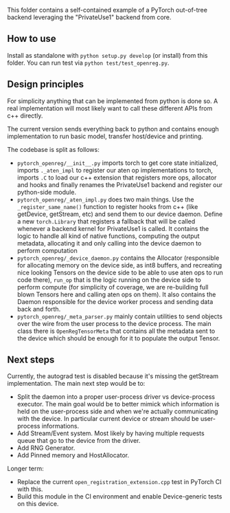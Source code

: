This folder contains a self-contained example of a PyTorch out-of-tree backend leveraging the "PrivateUse1" backend from core.

## How to use
Install as standalone with `python setup.py develop` (or install) from this folder.
You can run test via `python test/test_openreg.py`.

## Design principles
For simplicity anything that can be implemented from python is done so.
A real implementation will most likely want to call these different APIs from c++ directly.

The current version sends everything back to python and contains enough implementation to run basic model, transfer host/device and printing.

The codebase is split as follows:
- `pytorch_openreg/__init__.py` imports torch to get core state initialized, imports `._aten_impl` to register our aten op implementations to torch, imports `.C` to load our c++ extension that registers more ops, allocator and hooks and finally renames the PrivateUse1 backend and register our python-side module.
- `pytorch_openreg/_aten_impl.py` does two main things. Use the `_register_same_name()` function to register hooks from c++ (like getDevice, getStream, etc) and send them to our device daemon. Define a new `torch.Library` that registers a fallback that will be called whenever a backend kernel for PrivateUse1 is called. It contains the logic to handle all kind of native functions, computing the output metadata, allocating it and only calling into the device daemon to perform computation
- `pytorch_openreg/_device_daemon.py` contains the Allocator (responsible for allocating memory on the device side, as int8 buffers, and recreating nice looking Tensors on the device side to be able to use aten ops to run code there), `run_op` that is the logic running on the device side to perform compute (for simplicity of coverage, we are re-building full blown Tensors here and calling aten ops on them). It also contains the Daemon responsible for the device worker process and sending data back and forth.
- `pytorch_openreg/_meta_parser.py` mainly contain utilities to send objects over the wire from the user process to the device process. The main class there is `OpenRegTensorMeta` that contains all the metadata sent to the device which should be enough for it to populate the output Tensor.

## Next steps

Currently, the autograd test is disabled because it's missing the getStream implementation.
The main next step would be to:
- Split the daemon into a proper user-process driver vs device-process executor. The main goal would be to better mimick which information is held on the user-process side and when we're actually communicating with the device. In particular current device or stream should be user-process informations.
- Add Stream/Event system. Most likely by having multiple requests queue that go to the device from the driver.
- Add RNG Generator.
- Add Pinned memory and HostAllocator.

Longer term:
- Replace the current `open_registration_extension.cpp` test in PyTorch CI with this.
- Build this module in the CI environment and enable Device-generic tests on this device.

